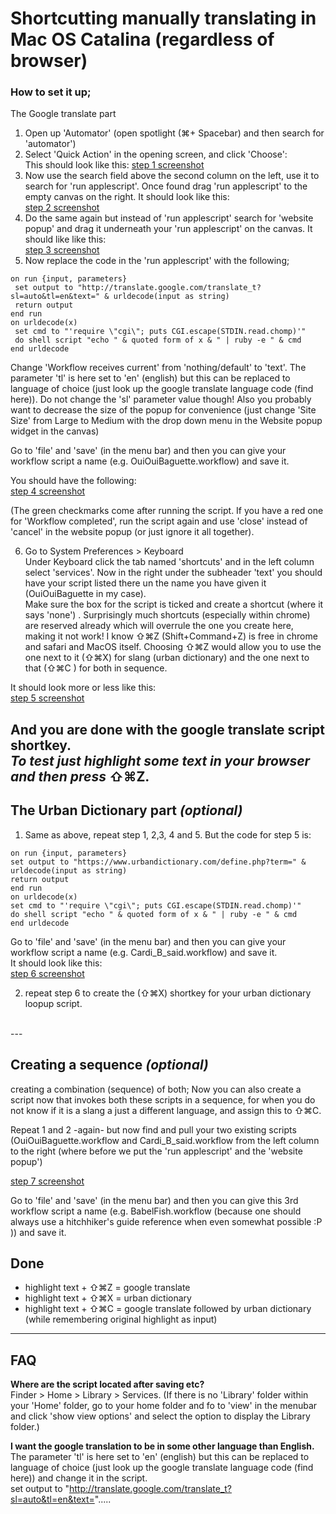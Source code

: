 # Shortcutting manually translating in Mac OS Catalina (regardless of browser) #

### How to set it up; ###
The Google translate part</br>

1. Open up 'Automator' (open spotlight (⌘+ Spacebar) and then search for 'automator')
2. Select 'Quick Action' in the opening screen, and click 'Choose': </br>
This should look like this: [step 1 screenshot](/Images/Step1-screenshot.png)
3. Now use the search field above the second column on the left, use it to search for 'run applescript'. Once found drag 'run applescript' to the empty canvas on the right. It should look like this:</br>
[step 2 screenshot](/Images/Step2-screenshot.png)
4. Do the same again but instead of 'run applescript' search for 'website popup' and drag it underneath your 'run applescript' on the canvas. It should like like this:</br>
[step 3 screenshot](/Images/Step3-screenshot.png)
5. Now replace the code in the 'run applescript' with the following;

```
on run {input, parameters}
 set output to "http://translate.google.com/translate_t?sl=auto&tl=en&text=" & urldecode(input as string)
 return output
end run
on urldecode(x)
 set cmd to "'require \"cgi\"; puts CGI.escape(STDIN.read.chomp)'"
 do shell script "echo " & quoted form of x & " | ruby -e " & cmd
end urldecode
```

Change 'Workflow receives current' from 'nothing/default' to 'text'.
The parameter 'tl' is here set to 'en' (english) but this can be replaced to language of choice (just look up the google translate language code (find here)). Do not change the 'sl' parameter value though!
Also you probably want to decrease the size of the popup for convenience (just change 'Site Size' from Large to Medium with the drop down menu in the Website popup widget in the canvas)

Go to 'file' and 'save' (in the menu bar) and then you can give your workflow script a name (e.g. OuiOuiBaguette.workflow) and save it.

You should have the following:</br>
[step 4 screenshot](/Images/Step4-screenshot.png)

 (The green checkmarks come after running the script. If you have a red one for 'Workflow completed', run the script again and use 'close' instead of 'cancel' in the website popup (or just ignore it all together).


6. Go to System Preferences > Keyboard</br>
Under Keyboard click the tab named 'shortcuts' and in the left column select 'services'.
Now in the right under the subheader 'text' you should have your script listed there un the name you have given it (OuiOuiBaguette in my case).</br>
Make sure the box for the script is ticked and create a shortcut (where it says 'none') . Surprisingly much shortcuts (especially within chrome) are reserved already which will overrule the one you create here, making it not work! I know ⇧⌘Z (Shift+Command+Z) is free in chrome and safari and MacOS itself. Choosing ⇧⌘Z would allow you to use the one next to it (⇧⌘X) for slang (urban dictionary) and the one next to that (⇧⌘C ) for both in sequence.

It should look more or less like this:</br>
[step 5 screenshot](/Images/Step5-screenshot.png)

**And you are done with the google translate script shortkey.**</br> 
*To test just highlight some text in your browser and then press* **⇧⌘Z.**
</br>
---

## The Urban Dictionary part *(optional)* ##
1. Same as above, repeat step 1, 2,3, 4 and 5.
But the code for step 5 is:

```
on run {input, parameters}
set output to "https://www.urbandictionary.com/define.php?term=" & urldecode(input as string)
return output
end run
on urldecode(x)
set cmd to "'require \"cgi\"; puts CGI.escape(STDIN.read.chomp)'"
do shell script "echo " & quoted form of x & " | ruby -e " & cmd
end urldecode
```

Go to 'file' and 'save' (in the menu bar) and then you can give your workflow script a name (e.g. Cardi_B_said.workflow) and save it.</br>
It should look like this:</br>
[step 6 screenshot](/Images/Step6-optional.png)

2. repeat step 6 to create the (⇧⌘X) shortkey for your urban dictionary loopup script.</br>
</br>
---


## Creating a sequence *(optional)* ##
creating a combination (sequence) of both;
Now you can also create a script now that invokes both these scripts in a sequence, for when you do not know if it is a slang a just a different language, and assign this to ⇧⌘C.

Repeat 1 and 2 -again- but now find and pull your two existing scripts (OuiOuiBaguette.workflow and Cardi_B_said.workflow from the left column to the right (where before we put the 'run applescript' and the 'website popup')

[step 7 screenshot](/Images/Step7-optional.png)

 Go to 'file' and 'save' (in the menu bar) and then you can give this 3rd workflow script a name (e.g. BabelFish.workflow (because one should always use a hitchhiker's guide reference when even somewhat possible :P )) and save it.



## Done ##

- highlight text + ⇧⌘Z = google translate
- highlight text + ⇧⌘X = urban dictionary
- highlight text + ⇧⌘C = google translate followed by urban dictionary (while remembering original highlight as input)



---
## FAQ ##

**Where are the script located after saving etc?**</br>
Finder > Home > Library > Services. (If there is no 'Library' folder within your 'Home' folder, go to your home folder and fo to 'view' in the menubar and click 'show view options' and select the option to display the Library folder.)

**I want the google translation to be in some other language than English.**</br>
The parameter 'tl' is here set to 'en' (english) but this can be replaced to language of choice (just look up the google translate language code (find here)) and change it in the script.</br>
 set output to "http://translate.google.com/translate_t?sl=auto&tl=en&text=".....
